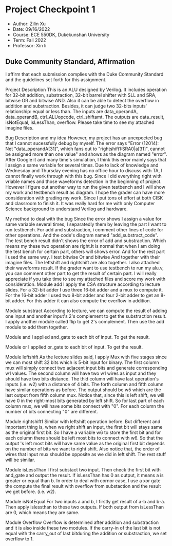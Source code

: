 # Project Checkpoint 1
 - Author: Zilin Xu
 - Date: 09/16/2022
 - Course: ECE 550DK, Dukekunshan University
 - Term: Fall 2022
 - Professor: Xin li

## Duke Community Standard, Affirmation
 I affirm that each submission complies with the Duke Community Standard and the guidelines set forth for this assignment.  

Project Description
This is an ALU designed by Verilog. It includes operation for 32-bit addition, substraction, 32-bit barrel shifter with SLL and SRA, bitwise OR and bitwise AND. Also it can be able to detect the overflow in addition and substraction. Besides, it can judge two 32-bits inputs' relationship: equal or less than.  The inputs are data_operandA, data_operandB, ctrl_ALUopcode, ctrl_shiftamt. The outputs are data_result, isNotEqual, isLessThan, overflow.  Please take time to see my attached imagine files.


Bug Description and my idea
However, my project has an unexpected bug that I cannot sucessfully debug by myself. The error says "Error (12014): Net "data_operandA[31]", which fans out to "rightshift1:SRA0|a[31]", cannot be assigned more than one value" and shows as the diagram named "error". After Google it and many time's simulation,  I think this error mainly says that I assign a same variable for several times. Due to lack of knowledge and Wednesday and Thursday evening has no office hour to discuss with TA, I cannot finally work through with this bug. Since I did everything right with vriable names and those waveforms detection in the beginning of project. However I figure out another way to run the given testbench and I will show my work and testbench result as diagram. I hope the grader can have more consideration with grading my work. Since I put tons of effort at both CISK and classroom to finish it. It was really hard for me with only Computer Science background to understand Verilog and hardware.

My method to deal with the bug
Since the error shows I assign a value for same variable several times, I separatedly them by leaving the part I want to run testbench. For add and substraction, i comment other lines of code for other operations. And the code's diagram named "add_substract_code". The test bench result didn't shows the error of add and substraction. Which means my these two operation are right.It is normal that when I am doing the test bench for certain part, others will shows error. And for the rest part I used the same way. I  test bitwise Or and bitwise And together with their imagine files. The leftshift and rightshift are also together. I also attached their waveforms result.  If the grader want to use testbench to run my alu.v, you can comment other part to get the result of certain part.  I will really appreciate if you take time to see my attached files and score my work with consideration.
Module add
I apply the CSA structure according to lecture slides. For a 32-bit adder I use three 16-bit adder and a mux to compute it.  For the 16-bit adder I used two 8-bit adder and four 2-bit adder to get an 8-bit adder. For this adder it can also compute the overflow in addition. 

Module substract
According to lecture, we can compute the result of adding one input and another input's 2's complement to get the substraction result. I apply another module called flip to get 2's complement. Then use the add module to add them together. 

Module and
I applied and_gate to each bit of input. To get the result.

Module or
I applied or_gate to each bit of input.  To get the result.

Module leftshift
As the lecture slides said, I apply Mux with five stages since we can most shift 32 bits which is 5-bit input for binary. The first column mux will simply connect two adjacent input bits and generate corresponding w1 values. The second column will have two w1 wires as input and they should have two bits distance. The thid column will have last operation's inputs (i.e. w2) with a distance of 4 bits. The forth column and fifth column have similar operations as before. The output should be w5 which are the last output from fifth column mux.  Notice that, since this is left shift, we will have 0 in the right-most bits generated by left shift. So for last part of each column mux, we will have some bits connect with "0". For each column the number of bits connecting "0" are different.

Module rightshift1
Similar with leftshift operation before. But different and important thing is, when we right shift an input, the first bit will stays same as the original first bit.  So I have a variable w6 to store the first bit and for each column there should be left most bits to connect with w6. So that the output 's left most bits will have same value as the original first bit depends on the number of bits we want to right shift. Also notice that, the order of wires that input mux should be opposite as we did in left shift. The rest stuff will be similar. 

Module isLessThan
I first substact two input. Then check the first bit with and_gate and output the result. If isLessThan has 0 as output, it means a is greater or equal than b. In order to deal with cornor case,  I use a xor gate the compute the final result with overflow from substaction and the result we get before. (i.e. w2).

Module isNotEqual
For two inputs a and b, I firstly get result of a-b and b-a. Then apply islessthan to these two outputs. If both output from isLessThan are 0, which means they are same. 

Module Overflow
Overflow is determined after addition and substraction and it is also inside these two modules. If the carry-in of the last bit is not equal with the carry_out of last bitduring the addition or substraction, we set overflow to 1.






